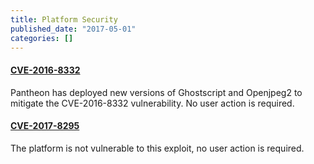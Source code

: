 ```yaml
---
title: Platform Security
published_date: "2017-05-01"
categories: []
---
```

#### [CVE-2016-8332](https://nvd.nist.gov/vuln/detail/CVE-2016-8332)
Pantheon has deployed new versions of Ghostscript and Openjpeg2 to mitigate the CVE-2016-8332 vulnerability. No user action is required.

#### [CVE-2017-8295](https://cve.mitre.org/cgi-bin/cvename.cgi?name=2017-8295)
The platform is not vulnerable to this exploit, no user action is required.
